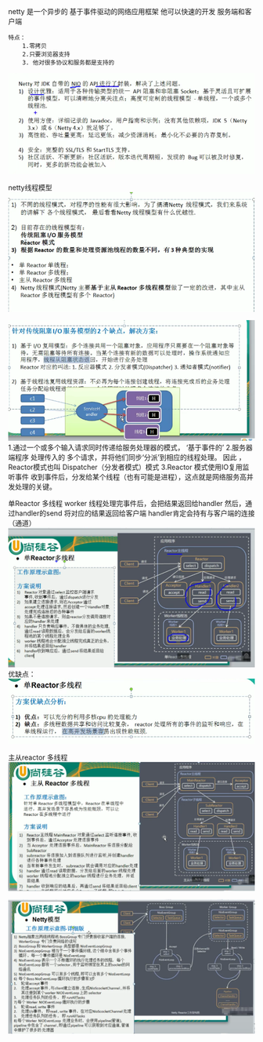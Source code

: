 netty 是一个异步的  基于事件驱动的网络应用框架 
    他可以快速的开发  服务端和客户端


    特点： 
        1.零拷贝 
        2.只要浏览器支持
        3. 他对很多协议和服务都是支持的

![img.png](img.png)

netty线程模型
![img_1.png](img_1.png)

![img_2.png](img_2.png)
    1.通过一个或多个输入请求同时传递给服务处理器的模式， ‘基于事件的’
    2.服务器端程序 处理传入的 多个请求，并将他们同步‘分派’到相应的线程处理。 
        因此 ，Reactor模式也叫 Dispatcher（分发者模式）模式
    3.Reactor 模式使用IO复用监听事件
        收到事件后，分发给某个线程（也有可能是进程），这点就是网络服务高并发处理的关键。
    



单Reactor 多线程
     worker 线程处理完事件后，会把结果返回给handler   然后，通过handler的send 将对应的结果返回给客户端
        handler肯定会持有与客户端的连接（通道）
 ![img_3.png](img_3.png)
    优缺点：
        ![img_4.png](img_4.png)

主从reactor 多线程 
    ![img_5.png](img_5.png)


![img_7.png](img_7.png)